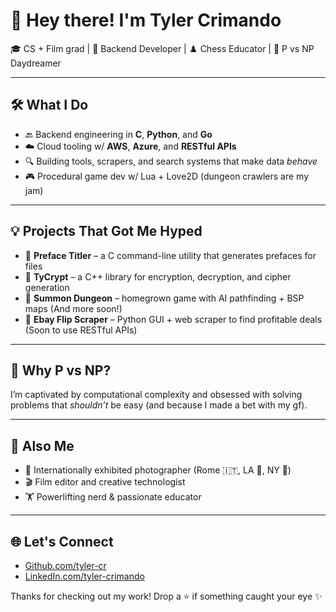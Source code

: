# 👋 Hey there! I'm Tyler Crimando

🎓 CS + Film grad | 🔧 Backend Developer | ♟️ Chess Educator | 🧠 P vs NP Daydreamer  

---

## 🛠️ What I Do

- 🔙 Backend engineering in **C**, **Python**, and **Go**
- ☁️ Cloud tooling w/ **AWS**, **Azure**, and **RESTful APIs**
- 🔍 Building tools, scrapers, and search systems that make data *behave*
- 🎮 Procedural game dev w/ Lua + Love2D (dungeon crawlers are my jam)

---

## 💡 Projects That Got Me Hyped

- 📁 **Preface Titler** – a C command-line utility that generates prefaces for files
- 🔐 **TyCrypt** – a C++ library for encryption, decryption, and cipher generation
- 🧱 **Summon Dungeon** – homegrown game with AI pathfinding + BSP maps (And more soon!)
- 🛒 **Ebay Flip Scraper** – Python GUI + web scraper to find profitable deals (Soon to use RESTful APIs)

---

## 🧩 Why P vs NP?

I’m captivated by computational complexity and obsessed with solving problems that *shouldn’t* be easy (and because I made a bet with my gf).

---

## 🎨 Also Me

- 📸 Internationally exhibited photographer (Rome 🇮🇹, LA 🌴, NY 🗽)
- 🎬 Film editor and creative technologist
- 🏋️ Powerlifting nerd & passionate educator

---

## 🌐 Let's Connect

- [Github.com/tyler-cr](https://github.com/tyler-cr)
- [LinkedIn.com/tyler-crimando](https://www.linkedin.com/in/tyler-crimando-31084116a/)

Thanks for checking out my work! Drop a ⭐️ if something caught your eye ✨
